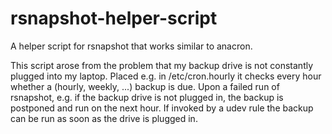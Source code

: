 # rsnapshot-helper-script
A helper script for rsnapshot that works similar to anacron.

This script arose from the problem that my backup drive is not constantly plugged into my laptop. Placed e.g. in /etc/cron.hourly it checks every hour whether a (hourly, weekly, ...) backup is due. Upon a failed run of rsnapshot, e.g. if the backup drive is not plugged in, the backup is postponed and run on the next hour. If invoked by a udev rule the backup can be run as soon as the drive is plugged in.
